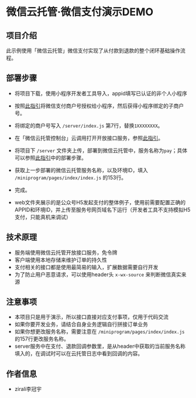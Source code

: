 # 微信云托管·微信支付演示DEMO

## 项目介绍

此示例使用「微信云托管」微信支付实现了从付款到退款的整个闭环基础操作流程。

## 部署步骤

- 将项目下载，使用小程序开发者工具导入，appid填写已认证的非个人小程序
- 按照[此指引](https://developers.weixin.qq.com/miniprogram/dev/wxcloudrun/src/guide/weixin/pay.html)将微信支付商户号授权给小程序，然后获得小程序绑定的子商户号。
- 将绑定的商户号写入 `/server/index.js` 第7行，替换`1XXXXXXXX`。
- 在「微信云托管控制台」云调用打开开放接口服务，参照[此指引](https://developers.weixin.qq.com/miniprogram/dev/wxcloudrun/src/guide/weixin/open.html)。
- 将项目下 `/server` 文件夹上传，部署到微信云托管中，服务名称为`pay`；具体可以参照[此指引](https://developers.weixin.qq.com/miniprogram/dev/wxcloudrun/src/quickstart/custom/)中的部署步骤。
- 获取上一步部署的微信云托管服务名称，以及环境ID，填入 `/miniprogram/pages/index/index.js` 的153行。
- 完成。

- web文件夹展示的是公众号H5发起支付的整体例子，使用前需要配置正确的APPID和环境ID，并上传至服务号网页域名下运行（开发者工具不支持模拟H5支付，只能真机来调试）

## 技术原理

- 服务端使用微信云托管开放接口服务，免令牌
- 客户端使用本地存储来维护订单的持久性
- 支付相关的接口都是使用最简易的输入，扩展数据需要自行开发
- 为了防止用户恶意请求，可以使用header头 `x-wx-source` 来判断微信真实来源

## 注意事项

- 本项目只是用于演示，所以接口直接对应支付事项，仅用于代码交流
- 如果你要开发业务，请结合自身业务逻辑自行拼接订单业务
- 如果你想更改服务名称，需要注意在 `/miniprogram/pages/index/index.js` 的157行更改服务名称。
- server服务中在支付、退款回调参数里，是从header中获取的当前服务名称填入的，在调试时可以在云托管日志中看到回调的内容。

## 作者信息

- zirali李冠宇
